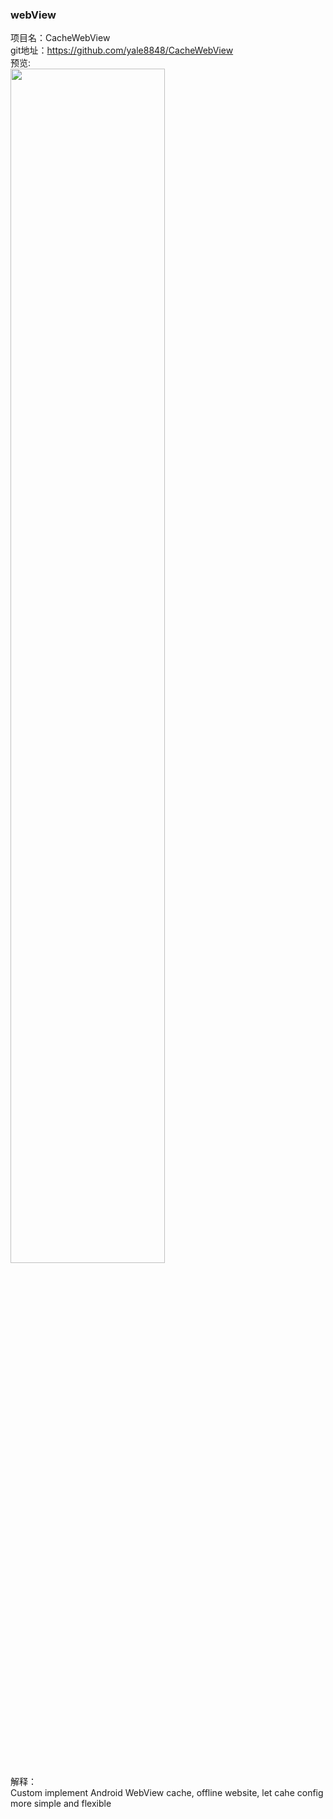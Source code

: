 ### webView<br>


项目名：CacheWebView<br>
git地址：https://github.com/yale8848/CacheWebView<br>
预览:<br>
<img src="https://camo.githubusercontent.com/12ced3091bbca10ffd7ad0be3d4e3e90370192cc/68747470733a2f2f7374617469632e6f736368696e612e6e65742f75706c6f6164732f696d672f3230313730392f32373135353533375f44446a672e706e673f763d31" width="70%"/><br>
解释：<br>
Custom implement Android WebView cache, offline website, let cahe config more simple and flexible
